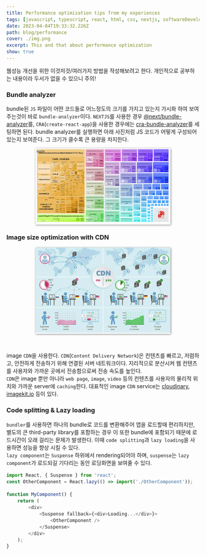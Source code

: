 ```yaml
---
title: Performance optimization tips from my experiences
tags: [javascript, typescript, react, html, css, nextjs, softwareDevelopment]
date: 2023-04-04T19:33:32.226Z
path: blog/performance
cover: ./img.png
excerpt: This and that about performance optimization
show: true
---
```


웹성능 개선을 위한 이것저것/여러가지 방법을 작성해보려고 한다. 개인적으로 공부하는 내용이라 두서가 없을 수 있으니 주의!

### Bundle analyzer
bundle된 `JS` 파일이 어떤 코드들로 어느정도의 크기를 가지고 있는지 가시화 하여 보여주는것이 바로 `bundle-analyzer`이다. `NEXTJS`를 사용한 경우 <a href="https://www.npmjs.com/package/@next/bundle-analyzer"  target='_blank' rel='noopener noreferer'>@next/bundle-analyzer</a>를, `CRA`(`create-react-app`)을 사용한 경우에는 <a href="https://www.npmjs.com/package/cra-bundle-analyzer"  target='_blank' rel='noopener noreferer'>cra-bundle-analyzer</a>를 세팅하면 된다. bundle analyzer를 실행하면 아래 사진처럼 JS 코드가 어떻게 구성되어 있는지 보여준다. 그 크기가 클수록 큰 용량을 차지한다. 

<div style="width: 70%;margin-bottom: 15px; margin-left:auto; margin-right: auto; box-shadow: 1px 1px 5px grey">
  <img src="./bundera.png" />
</div>


### Image size optimization with CDN
<div style="width: 70%;margin-bottom: 15px; margin-left:auto; margin-right: auto; box-shadow: 1px 1px 5px grey">
  <img src="./cdn.png" />
</div>
<br/>

image `CDN`을 사용한다. `CDN`(`Content Delivery Network`)은 컨텐츠를 빠르고, 저렴하고, 안전하게 전송하기 위해 연결된 서버 네트워크이다. 지리적으로 분산시켜 웹 컨텐츠를 사용자와 가까운 곳에서 전송함으로써 전송 속도를 높인다.  
`CDN`은 image 뿐만 아니라 `web page`, `image`, `video` 등의 컨텐츠를 사용자의 물리적 위치와 가까운 server에 `caching`한다. 대표적인 image `CDN` service는 <a href="https://cloudinary.com/"  target='_blank' rel='noopener noreferer'>cloudinary</a>, <a href="https://imagekit.io/"  target='_blank' rel='noopener noreferer'>imagekit.io</a> 등이 있다.


### Code splitting & Lazy loading  
`bundler`를 사용하면 하나의 bundle로 코드를 변환해주어 앱을 로드할때 편리하지만, 별도의 큰 third-party library를 포함하는 경우 이 또한 bundle에 포함되기 때문에 로드시간이 오래 걸리는 문제가 발생한다. 이때 `code splitting`과 `lazy loading`을 사용하면 성능을 향상 시킬 수 있다.  
`lazy component`는 `Suspense` 하위에서 rendering되어야 하며, `suspense`는 `lazy component`가 로드되길 기다리는 동안 로딩화면을 보여줄 수 있다.

```typescript
import React, { Suspense } from 'react';
const OtherComponent = React.lazy(() => import('./OtherComponent'));

function MyComponent() {
    return (
        <div>
            <Suspense fallback={<div>Loading...</div>}>
                <OtherComponent />
            </Suspense>
        </div>
    );
}
```

